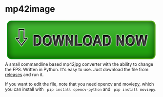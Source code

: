 # mp42image
<a href="https://github.com/Sajeg/mp42image/releases/download/v1.1/p42image.exe" title="Download">
    <img src="https://github.com/Sajeg/mp42image/blob/main/download-button-gdd95739a7_1280.png" />
</a>
A small commandline based mp42jpg converter with the ability to change the FPS. Written in Python.
It's easy to use. Just download the file from <a href="https://github.com/Sajeg/mp42jpg/releases">releases</a> and run it.

If you want to edit the file, note that you need opencv and moviepy, which you can install with <code> pip install opencv-python</code> and <code> pip install moviepy</code>.
